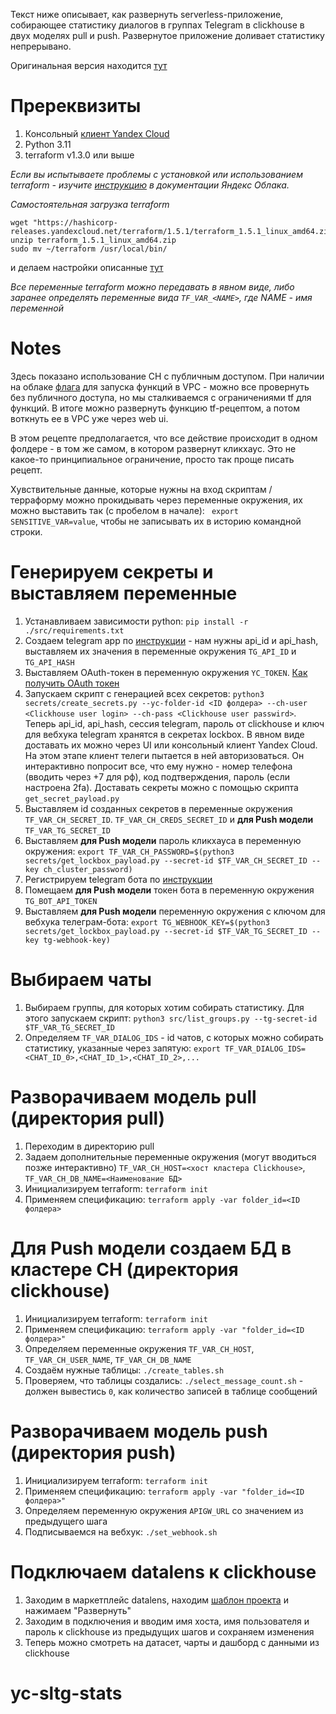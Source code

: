 Текст ниже описывает, как развернуть serverless-приложение, собирающее статистику диалогов
в группах Telegram в clickhouse в двух моделях pull и push.
Развернутое приложение доливает статистику непрерывано. 

Оригинальная версия находится [тут](https://github.com/yandex-cloud-examples/yc-serverless-telegram-stats)

# Пререквизиты
1. Консольный [клиент Yandex Cloud](https://cloud.yandex.com/en-ru/docs/cli/quickstart)
2. Python 3.11
3. terraform v1.3.0 или выше

_Если вы испытываете проблемы с установкой или использованием terraform - изучите [инструкцию](https://cloud.yandex.ru/docs/tutorials/infrastructure-management/terraform-quickstart) в документации Яндекс Облака._

_Самостоятельная загрузка terraform_
```
wget "https://hashicorp-releases.yandexcloud.net/terraform/1.5.1/terraform_1.5.1_linux_amd64.zip"
unzip terraform_1.5.1_linux_amd64.zip
sudo mv ~/terraform /usr/local/bin/
```
и делаем настройки описанные [тут](https://cloud.yandex.ru/docs/tutorials/infrastructure-management/terraform-quickstart#configure-provider)

_Все переменные terraform можно передавать в явном виде, либо заранее определять переменные вида `TF_VAR_<NAME>`, где NAME - имя переменной_

# Notes
Здесь показано использование CH с публичным доступом. При наличии на облаке [флага](https://cloud.yandex.ru/docs/functions/concepts/networking#polzovatelskaya-set) для запуска функций в VPC - можно все провернуть без публичного доступа, но мы сталкиваемся с ограничениями tf для функций.
В итоге можно развернуть функцию tf-рецептом, а потом воткнуть ее в VPC уже через web ui.

В этом рецепте предполагается, что все действие происходит в одном фолдере - в том же самом, в котором развернут кликхаус. Это не какое-то принципиальное ограничение, просто так проще писать рецепт.

Xувствительные данные, которые нужны на вход скриптам / терраформу можно прокидывать через переменные окружения, их можно выставить так (с пробелом в начале): ` export SENSITIVE_VAR=value`, чтобы не записывать их в историю командной строки.

# Генерируем секреты и выставляем переменные
1. Устанавливаем зависимости python: `pip install -r ./src/requirements.txt`
2. Создаем telegram app по [инструкции](https://core.telegram.org/api/obtaining_api_id#obtaining-api-id) - нам нужны api_id и api_hash, выставляем их значения в переменные окружения `TG_API_ID` и `TG_API_HASH`
3. Выставляем OAuth-токен в переменную окружения `YC_TOKEN`. [Как получить OAuth токен](https://cloud.yandex.ru/docs/iam/concepts/authorization/oauth-token)
4. Запускаем скрипт с генерацией всех секретов: `python3 secrets/create_secrets.py --yc-folder-id <ID фолдера> --ch-user <Clickhouse user login> --ch-pass <Clickhouse user passwird>`. Теперь api_id, api_hash, сессия telegram, пароль от clickhouse и ключ для вебхука telegram хранятся в секретах lockbox. В явном виде доставать их можно через UI или консольный клиент Yandex Cloud. На этом этапе клиент телеги пытается в ней авторизоваться. Он интерактивно попросит все, что ему нужно - номер телефона (вводить через +7 для рф), код подтверждения, пароль (если настроена 2fa). Доставать секреты можно с помощью скрипта `get_secret_payload.py`
5. Выставляем id созданных секретов в переменные окружения `TF_VAR_CH_SECRET_ID`. `TF_VAR_CH_CREDS_SECRET_ID` и **для Push модели** `TF_VAR_TG_SECRET_ID`
6. Выставляем **для Push модели** пароль кликхауса в переменную окружения: `export TF_VAR_CH_PASSWORD=$(python3 secrets/get_lockbox_payload.py --secret-id $TF_VAR_CH_SECRET_ID --key ch_cluster_password)`
7. Регистрируем telegram бота по [инструкции](https://core.telegram.org/bots/tutorial)
8. Помещаем **для Push модели** токен бота в переменную окружения `TG_BOT_API_TOKEN`
9. Выставляем **для Push модели** переменную окружения с ключом для вебхука телеграм-бота: `export TG_WEBHOOK_KEY=$(python3 secrets/get_lockbox_payload.py --secret-id $TF_VAR_TG_SECRET_ID --key tg-webhook-key)` 

# Выбираем чаты
1. Выбираем группы, для которых хотим собирать статистику. Для этого запускаем скрипт: `python3 src/list_groups.py --tg-secret-id $TF_VAR_TG_SECRET_ID`
2. Определяем `TF_VAR_DIALOG_IDS` - id чатов, с которых можно собирать статистику, указанные через запятую: `export TF_VAR_DIALOG_IDS=<CHAT_ID_0>,<CHAT_ID_1>,<CHAT_ID_2>,...`

# Разворачиваем модель pull (директория pull)
1. Переходим в директорию pull
2. Задаем дополнительные переменные окружения (могут вводиться позже интерактивно) `TF_VAR_CH_HOST=<хост кластера Clickhouse>`, `TF_VAR_CH_DB_NAME=<Наименование БД>`
3. Инициализируем terraform: `terraform init`
4. Применяем спецификацию: `terraform apply -var folder_id=<ID фолдера>`

# **Для Push модели** создаем БД в кластере CH (директория clickhouse)
1. Инициализируем terraform: `terraform init`
2. Применяем спецификацию: `terraform apply -var "folder_id=<ID фолдера>"` 
3. Определяем переменные окружения `TF_VAR_CH_HOST`, `TF_VAR_CH_USER_NAME`, `TF_VAR_CH_DB_NAME`
4. Создаём нужные таблицы: `./create_tables.sh`
5. Проверяем, что таблицы создались: `./select_message_count.sh` - должен вывестись `0`, как количество записей в таблице сообщений

# Разворачиваем модель push (директория push)
1. Инициализируем terraform: `terraform init`
2. Применяем спецификацию: `terraform apply -var "folder_id=<ID фолдера>"`
3. Определяем переменную окружения `APIGW_URL` со значением из предыдущего шага
4. Подписываемся на вебхук: `./set_webhook.sh`

# Подключаем datalens к clickhouse
1. Заходим в маркетплейс datalens, находим [шаблон проекта](http://datalens.yandex.ru/marketplace/f2ee0o8n467tk2avv39n) и нажимаем "Развернуть" 
2. Заходим в подключения и вводим имя хоста, имя пользователя и пароль к clickhouse из предыдущих шагов и сохраняем изменения
3. Теперь можно смотреть на датасет, чарты и дашборд с данными из clickhouse

# yc-sltg-stats
